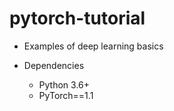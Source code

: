 # pytorch-tutorial

- Examples of deep learning basics

- Dependencies
  - Python 3.6+
  - PyTorch==1.1
